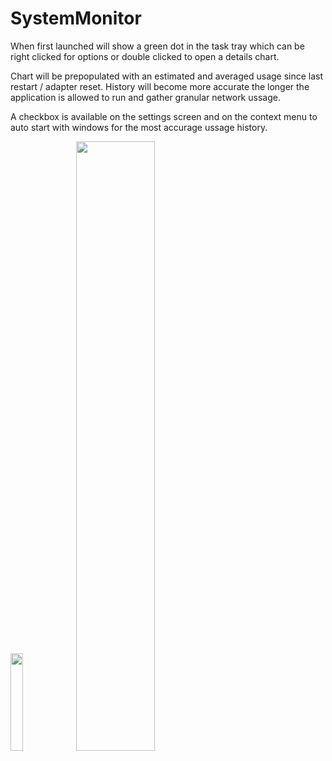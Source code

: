 # SystemMonitor

When first launched will show a green dot in the task tray which can be right clicked for options or double clicked to open a details chart.

Chart will be prepopulated with an estimated and averaged usage since last restart / adapter reset.  History will become more accurate the longer the application is allowed to run and gather granular network ussage.

A checkbox is available on the settings screen and on the context menu to auto start with windows for the most accurage ussage history.

<img src="https://achey.net/images/system_monitor_context_menu.png" width="20%" height="20%" />

<img src="https://achey.net/images/system_monitor.png" width="50%" height="50%" />
